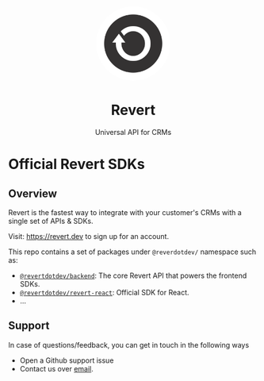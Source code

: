 <p align="center">
<img width="150" style="border-radius:75px;" src="./public/logo.png"/>
<h1 align="center"><b>Revert</b></h1>
<p align="center">
Universal API for CRMs
<br />
</p>

# Official Revert SDKs

## Overview

Revert is the fastest way to integrate with your customer's CRMs with a single set of APIs & SDKs.

Visit: https://revert.dev to sign up for an account.

This repo contains a set of packages under `@reverdotdev/` namespace such as:

-   [`@revertdotdev/backend`](./packages/backend): The core Revert API that powers the frontend SDKs.
-   [`@revertdotdev/revert-react`](./packages/sdk-node): Official SDK for React.
-   ...

## Support

In case of questions/feedback, you can get in touch in the following ways

-   Open a Github support issue
-   Contact us over [email](mailto:jatin@revert.dev).
